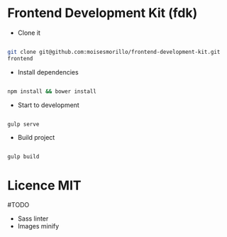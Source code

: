 # Frontend Development Kit (fdk)

- Clone it
```bash

git clone git@github.com:moisesmorillo/frontend-development-kit.git
frontend

```

- Install dependencies
```bash

npm install && bower install

```

- Start to development

```bash

gulp serve

```

- Build project

```bash

gulp build


```

# Licence MIT

#TODO

* Sass linter
* Images minify
